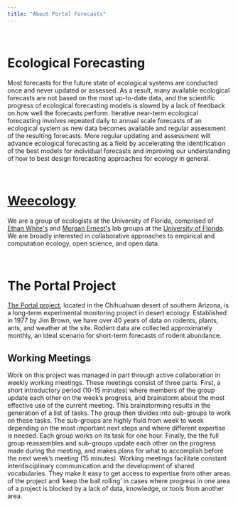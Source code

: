 ```yaml
---
title: "About Portal Forecasts"
---
```

<br>

# Ecological Forecasting

Most forecasts for the future state of ecological systems are conducted once and never updated or assessed. As a result, many available ecological forecasts are not based on the most up-to-date data, and the scientific progress of ecological forecasting models is slowed by a lack of feedback on how well the forecasts perform. Iterative near-term ecological forecasting involves repeated daily to annual scale forecasts of an ecological system as new data becomes available and regular assessment of the resulting forecasts. More regular updating and assessment will advance ecological forecasting as a field by accelerating the identification of the best models for individual forecasts and improving our understanding of how to best design forecasting approaches for ecology in general. 

<br>

# [Weecology](http://weecology.org/) 

We are a group of ecologists at the University of Florida, comprised of [Ethan White's](http://whitelab.weecology.org/) and [Morgan Ernest's](http://ernestlab.weecology.org/) lab groups at the [University of Florida](http://www.wec.ufl.edu/). We are broadly interested in collaborative approaches to empirical and computation ecology, open science, and open data.

<br>

# The Portal Project

[The Portal project](http://portal.weecology.org/), located in the Chihuahuan desert of southern Arizona, is a long-term experimental monitoring project in desert ecology. Established in 1977 by Jim Brown, we have over 40 years of data on rodents, plants, ants, and weather at the site. Rodent data are collected approximately monthly, an ideal scenario for short-term forecasts of rodent abundance.


## Working Meetings

Work on this project was managed in part through active collaboration in weekly working meetings. These meetings consist of three parts. First, a short introductory period (10-15 minutes) where members of the group update each other on the week’s progress, and brainstorm about the most effective use of the current meeting. This brainstorming results in the generation of a list of tasks. The group then divides into sub-groups to work on these tasks. The sub-groups are highly fluid from week to week depending on the most important next steps and where different expertise is needed. Each group works on its task for one hour. Finally, the the full group reassembles and sub-groups update each other on the progress made during the meeting, and makes plans for what to accomplish before the next week’s meeting (15 minutes). Working meetings facilitate constant interdisciplinary communication and the development of shared vocabularies. They make it easy to get access to expertise from other areas of the project and ‘keep the ball rolling’ in cases where progress in one area of a project is blocked by a lack of data, knowledge, or tools from another area.


